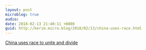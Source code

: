 ```yaml
---
layout: post
microblog: true
audio: 
date: 2018-02-13 21:40:11 +0800
guid: http://kerim.micro.blog/2018/02/13/china-uses-race.html
---
```

[China uses race to unite and divide](http://smh.com.au/world/china-uses-race-to-unite-and-divide-20180212-p4z00c.html)
